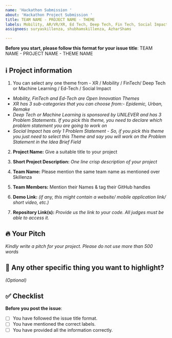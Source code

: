 ```yaml
---
name: 'Hackathon Submission '
about: 'Hackathon Project Submission '
title: TEAM NAME - PROJECT NAME - THEME
labels: Mobility, AR/VR/XR, Ed Tech, Deep Tech, Fin Tech, Social Impact
assignees: suryaskillenza, shubhamskillenza, AzharShams

---
```


**Before you start, please follow this format for your issue title**:
TEAM NAME - PROJECT NAME - THEME NAME

## ℹ️ Project information


 1. You can select any one theme from - XR / Mobility / FinTech/ Deep Tech or Machine Learning / Ed-Tech / Social Impact
 
- _Mobility, FinTech and Ed-Tech are Open Innovation Themes_
- _XR has 3 sub-categories that you can choose from:- Epidemic, Urban, Remake_
- _Deep Tech or Machine Learning is sponsored by UNILEVER and has 3 Problem Statements. If you pick this theme, you need to declare which problem statement you are going to work on_
- _Social Impact has only 1 Problem Statement - So, if you pick this theme you just need to select this Theme and say you will work on the Problem Statement in the Idea Brief Field_


2. **Project Name:** Give a suitable title to your project

3. **Short Project Description:** _One line crisp description of your project_

4. **Team Name:** Please mention the same team name as mentioned over Skillenza

5. **Team Members:** Mention their Names & tag their GitHub handles

6. **Demo Link:** _(if any, this might contain a website/ mobile application link/ short video, etc.)_

7. **Repository Link(s):** _Provide us the link to your code. All judges must be able to access it._



## 🔥 Your Pitch
_Kindly write a pitch for your project. Please do not use more than 500 words_



## 🔦 Any other specific thing you want to highlight?
_(Optional)_


## ✅ Checklist


**Before you post the issue**:
- [ ] You have followed the issue title format.
- [ ] You have mentioned the correct labels.
- [ ] You have provided all the information correctly.
